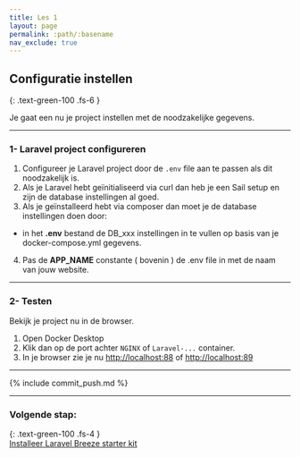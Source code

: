 ```yaml
---
title: Les 1
layout: page
permalink: :path/:basename
nav_exclude: true
---
```


## Configuratie instellen
{: .text-green-100 .fs-6 }

Je gaat een nu je project instellen met de noodzakelijke gegevens.

---
### 1- Laravel project configureren
1. Configureer je Laravel project door de `.env` file aan te passen als dit noodzakelijk is.
2. Als je Laravel hebt geïnitialiseerd via curl dan heb je een Sail setup en zijn de database instellingen al goed. 
3. Als je geïnstalleerd hebt via composer dan moet je de database instellingen doen door:
  - in het **.env** bestand de DB_xxx instellingen in te vullen op basis van je docker-compose.yml gegevens. 
4. Pas de **APP_NAME** constante ( bovenin ) de .env file in met de naam van jouw website.

---
### 2- Testen
Bekijk je project nu in de browser.   
1. Open Docker Desktop  
2. Klik dan op de port achter `NGINX` of `Laravel-...` container.   
3. In je browser zie je nu [http://localhost:88](http://localhost:88) of [http://localhost:89](http://localhost:89)  

---

{% include commit_push.md %}

---
### Volgende stap:
{: .text-green-100 .fs-4 }  
[Installeer Laravel Breeze starter kit](install-breeze)


